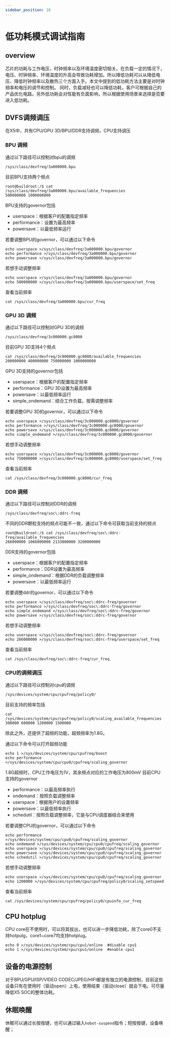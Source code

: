 ```yaml
---
sidebar_position: 10
---
```


# 低功耗模式调试指南

## overview

芯片的功耗与工作电压，时钟频率以及环境温度密切相关。在负载一定的情况下，电压、时钟频率、环境温度的升高会导致功耗增加。所以降低功耗可以从降低电压、降低时钟频率以及散热三个方面入手。本文中提到的低功耗方法主要是对时钟频率和电压的调节和控制。 同时，负载减轻也可以降低功耗，客户可根据自己的产品优化电路。另外低功耗会对性能有负面影响，所以根据使用场景来选择是否要进入低功耗。

## DVFS调频调压

在X5中，共有CPU/GPU 3D/BPU/DDR支持调频，CPU支持调压

### BPU 调频

通过以下路径可以控制对bpu的调频

```
/sys/class/devfreq/3a000000.bpu
```

目前BPU支持两个频点

```
root@buildroot:/$ cat /sys/class/devfreq/3a000000.bpu/available_frequencies
500000000 1000000000
```

BPU支持的governor包括

- userspace：根据客户的配置指定频率
- performance：设置为最高频率
- powersave：以最低频率运行

若要调整BPU的governor，可以通过以下命令

```
echo userspace >/sys/class/devfreq/3a000000.bpu/governor
echo performance >/sys/class/devfreq/3a000000.bpu/governor
echo powersave >/sys/class/devfreq/3a000000.bpu/governor
```

若想手动调整频率

```
echo userspace >/sys/class/devfreq/3a000000.bpu/governor
echo 500000000 >/sys/class/devfreq/3a000000.bpu/userspace/set_freq
```

查看当前频率

```
cat /sys/class/devfreq/3a000000.bpu/cur_freq
```

### GPU 3D 调频

通过以下路径可以控制对GPU 3D的调频

```
/sys/class/devfreq/3c000000.gc8000
```

目前GPU 3D支持4个频点

```
cat /sys/class/devfreq/3c000000.gc8000/available_frequencies
200000000 400000000 750000000 1000000000
```

GPU 3D支持的governor包括

- userspace：根据客户的配置指定频率
- performance：GPU 3D设置为最高频率
- powersave：以最低频率运行
- simple_ondemand：结合工作负载，按需调整频率

若要调整GPU 3D的governor，可以通过以下命令

```
echo userspace >/sys/class/devfreq/3c000000.gc8000/governor
echo performance >/sys/class/devfreq/3c000000.gc8000/governor
echo powersave >/sys/class/devfreq/3c000000.gc8000/governor
echo simple_ondemand >/sys/class/devfreq/3c000000.gc8000/governor
```

若想手动调整频率
```
echo userspace >/sys/class/devfreq/3c000000.gc8000/governor
echo 750000000 >/sys/class/devfreq/3c000000.gc8000/userspace/set_freq
```

查看当前频率
```
cat /sys/class/devfreq/3c000000.gc8000/cur_freq
```

### DDR 调频

通过以下路径可以控制对DDR的调频

```
/sys/class/devfreq/soc\:ddrc-freq
```

不同的DDR颗粒支持的频点可能不一致，通过以下命令可获取当前支持的频点

```
root@buildroot:/$ cat /sys/class/devfreq/soc\:ddrc-freq/available_frequencies
266000000 1066000000 2133000000 3200000000
```

DDR支持的governor包括

- userspace：根据客户的配置指定频率
- performance：DDR设置为最高频率
- simple_ondemand：根据DDR的负载调整频率
- powersave：以最低频率运行

若要调整ddr的governor，可以通过以下命令

```
echo userspace >/sys/class/devfreq/soc\:ddrc-freq/governor
echo performance >/sys/class/devfreq/soc\:ddrc-freq/governor
echo simple_ondemand >/sys/class/devfreq/soc\:ddrc-freq/governor
echo powersave >/sys/class/devfreq/soc\:ddrc-freq/governor
```

若想手动调整频率

```
echo userspace >/sys/class/devfreq/soc\:ddrc-freq/governor
echo 266000000 >/sys/class/devfreq/soc\:ddrc-freq/userspace/set_freq
```

查看当前频率

```
cat /sys/class/devfreq/soc\:ddrc-freq/cur_freq
```

### CPU的调频调压

通过以下路径可以控制对cpu的调频

```
/sys/devices/system/cpu/cpufreq/policy0/
```

目前支持的频率包括

```
cat /sys/devices/system/cpu/cpufreq/policy0/scaling_available_frequencies
300000 600000 1200000 1500000
```

除此之外，还提供了超频的功能，超频频率为1.8G。

通过以下命令可以打开超频功能

```
echo 1 >/sys/devices/system/cpu/cpufreq/boost
echo performance >/sys/devices/system/cpu/cpu0/cpufreq/scaling_governor
```

1.8G超频时，CPU工作电压为1V，其余频点对应的工作电压为800mV 目前CPU支持的governor

- performance：以最高频率执行
- ondemand：按照负载调整频率
- userspace：根据用户的设置频率
- powersave：以最低频率执行
- schedutil：按照负载调整频率，它是与CPU调度器结合来使用

若要调整CPU的governor，可以通过以下命令

```
echo performance >/sys/devices/system/cpu/cpu0/cpufreq/scaling_governor
echo ondemand >/sys/devices/system/cpu/cpu0/cpufreq/scaling_governor
echo userspace >/sys/devices/system/cpu/cpu0/cpufreq/scaling_governor
echo powersave >/sys/devices/system/cpu/cpu0/cpufreq/scaling_governor
echo schedutil >/sys/devices/system/cpu/cpu0/cpufreq/scaling_governor
```

若想手动调整频率

```
echo userspace >/sys/devices/system/cpu/cpu0/cpufreq/scaling_governor
echo 1200000 >/sys/devices/system/cpu/cpufreq/policy0/scaling_setspeed
```

查看当前频率

```
cat /sys/devices/system/cpu/cpufreq/policy0/cpuinfo_cur_freq
```

## CPU hotplug

CPU core在不使用时，可以将其拔出，也可以进一步降低功耗，除了core0不支持hotpulg，core1~core7均支持hotplug。

```
echo 0 >/sys/devices/system/cpu/cpu1/online  #disable cpu1
echo 1 >/sys/devices/system/cpu/cpu1/online  #enable cpu1
```

## 设备的电源控制

对于BPU/GPU/ISP/VIDEO CODEC/JPEG/HIFI都是有独立的电源控制，目前这些设备只有在使用时（驱动open）上电，使用结束（驱动close）就会下电。可尽量降低X5 SOC的整体功耗。

## 休眠唤醒

休眠可以通过长按按键，也可以通过输入`hobot-suspend`指令；短按按键，设备唤醒；